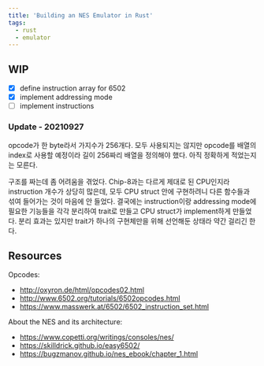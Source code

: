 ```yaml
---
title: 'Building an NES Emulator in Rust'
tags:
  - rust
  - emulator
---
```


## WIP

- [x] define instruction array for 6502
- [x] implement addressing mode
- [ ] implement instructions

### Update - 20210927

opcode가 한 byte라서 가지수가 256개다. 모두 사용되지는 않지만 opcode를 배열의 index로 사용할 예정이라 길이 256짜리 배열을 정의해야 했다. 아직 정확하게 적었는지는 모른다.

구조를 짜는데 좀 어려움을 겪었다. Chip-8과는 다르게 제대로 된 CPU인지라 instruction 개수가 상당히 많은데, 모두 CPU struct 안에 구현하려니 다른 함수들과 섞여 들어가는 것이 마음에 안 들었다. 결국에는 instruction이랑 addressing mode에 필요한 기능들을 각각 분리하여 trait로 만들고 CPU struct가 implement하게 만들었다. 분리 효과는 있지만 trait가 하나의 구현체만을 위해 선언해둔 상태라 약간 걸리긴 한다.

## Resources

Opcodes:

- http://oxyron.de/html/opcodes02.html
- http://www.6502.org/tutorials/6502opcodes.html
- https://www.masswerk.at/6502/6502_instruction_set.html

About the NES and its architecture:

- https://www.copetti.org/writings/consoles/nes/
- https://skilldrick.github.io/easy6502/
- https://bugzmanov.github.io/nes_ebook/chapter_1.html
